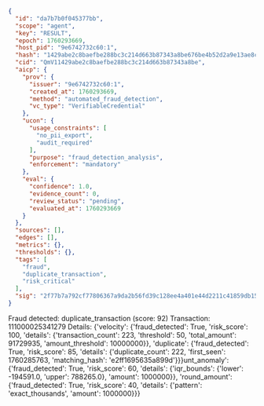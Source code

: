 ```json
{
  "id": "da7b7b0f045377bb",
  "scope": "agent",
  "key": "RESULT",
  "epoch": 1760293669,
  "host_pid": "9e6742732c60:1",
  "hash": "1429abe2c8baefbe288bc3c214d663b87343a8be676be4b52d2a9e13ae8cd5e5",
  "cid": "QmV11429abe2c8baefbe288bc3c214d663b87343a8be",
  "aicp": {
    "prov": {
      "issuer": "9e6742732c60:1",
      "created_at": 1760293669,
      "method": "automated_fraud_detection",
      "vc_type": "VerifiableCredential"
    },
    "ucon": {
      "usage_constraints": [
        "no_pii_export",
        "audit_required"
      ],
      "purpose": "fraud_detection_analysis",
      "enforcement": "mandatory"
    },
    "eval": {
      "confidence": 1.0,
      "evidence_count": 0,
      "review_status": "pending",
      "evaluated_at": 1760293669
    }
  },
  "sources": [],
  "edges": [],
  "metrics": {},
  "thresholds": {},
  "tags": [
    "fraud",
    "duplicate_transaction",
    "risk_critical"
  ],
  "sig": "2f77b7a792cf77806367a9da2b56fd39c128ee4a401e44d2211c41859db1588f"
}
```

Fraud detected: duplicate_transaction (score: 92)
Transaction: 111000025341279
Details: {'velocity': {'fraud_detected': True, 'risk_score': 100, 'details': {'transaction_count': 223, 'threshold': 50, 'total_amount': 91729935, 'amount_threshold': 10000000}}, 'duplicate': {'fraud_detected': True, 'risk_score': 85, 'details': {'duplicate_count': 222, 'first_seen': 1760285763, 'matching_hash': 'e2ff1695635a899d'}}}unt_anomaly': {'fraud_detected': True, 'risk_score': 60, 'details': {'iqr_bounds': {'lower': -194591.0, 'upper': 788265.0}, 'amount': 1000000}}, 'round_amount': {'fraud_detected': True, 'risk_score': 40, 'details': {'pattern': 'exact_thousands', 'amount': 1000000}}}